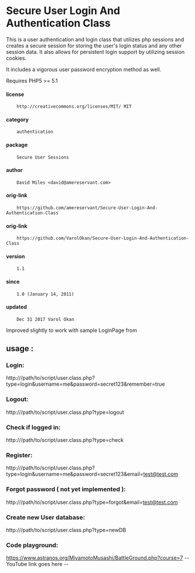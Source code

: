 # Secure User Login And Authentication Class
 
 This is a user authentication and login class that utilizes php sessions and creates
 a secure session for storing the user's login status and any other session data.
 It also allows for persistent login support by utilizing session cookies.
 
  It includes a vigorous user password encryption method as well.
 
 Requires PHP5 >= 5.1 
 
 #### license     
		http://creativecommons.org/licenses/MIT/ MIT
 #### category    
		authentication
 #### package     
		Secure User Sessions
 #### author      
		David Miles <david@amereservant.com>
 #### orig-link   
		https://github.com/amereservant/Secure-User-Login-And-Authentication-Class
 #### orig-link   
		https://github.com/VarolOkan/Secure-User-Login-And-Authentication-Class
 #### version     
		1.1
 #### since      
		1.0 (January 14, 2011)
 #### updated     
		Dec 31 2017 Varol Okan

Improved slightly to work with sample LoginPage from

## usage :

### Login: 
http://<server>/path/to/script/user.class.php?type=login&username=me&password=secret123&remember=true

### Logout:
http://<server>/path/to/script/user.class.php?type=logout

### Check if logged in:
http://<server>/path/to/script/user.class.php?type=check

### Register:
http://<server>/path/to/script/user.class.php?type=login&username=me&password=secret123&email=test@test.com

### Forgot password ( not yet implemented ):
http://<server>/path/to/script/user.class.php?type=forgot&email=test@test.com

### Create new User database:
http://<server>/path/to/script/user.class.php?type=newDB

### Code playground:
https://www.astranos.org/MiyamotoMusashi/BattleGround.php?course=7
-- YouTube link goes here --


